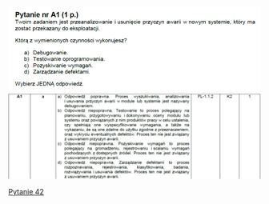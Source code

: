 ![img.png](../Pytania/screeny/img_40.png)
![img.png](screeny/img_40.png)

[Pytanie 42](../Pytania/Pyt_42.md)
